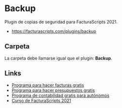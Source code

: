 # Backup
Plugin de copias de seguridad para FacturaScripts 2021.
- https://facturascripts.com/plugins/backup

## Carpeta
La carpeta debe llamarse igual que el plugin: **Backup**.

## Links
- [Programa para hacer facturas gratis](https://facturascripts.com/programa-para-hacer-facturas)
- [Programa para hacer presupuestos gratis](https://facturascripts.com/programa-de-presupuestos)
- [Programa de contabilidad gratis para autónomos](https://facturascripts.com/software-contabilidad)
- [Curso de FacturaScripts 2021](https://youtube.com/playlist?list=PLNxcJ5CWZ8V6nfeVu6vieKI_d8a_ObLfY)